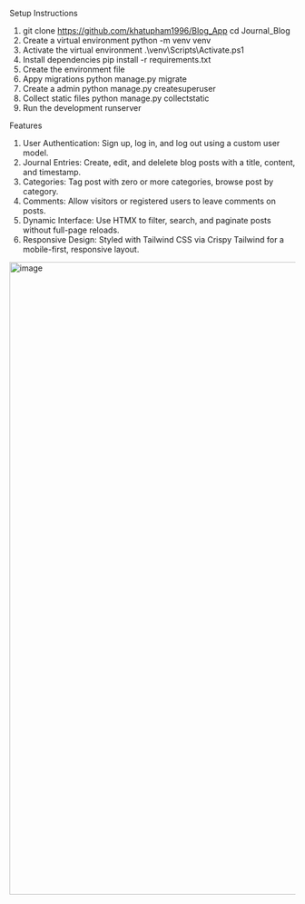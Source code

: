 Setup Instructions

1. git clone https://github.com/khatupham1996/Blog_App
   cd Journal_Blog
2. Create a virtual environment
   python -m venv venv
3. Activate the virtual environment
   .\venv\Scripts\Activate.ps1
4. Install dependencies
   pip install -r requirements.txt
5. Create the environment file
6. Appy migrations
   python manage.py migrate
7. Create a admin
   python manage.py createsuperuser
8. Collect static files
   python manage.py collectstatic
9. Run the development runserver

Features

1. User Authentication: Sign up, log in, and log out using a custom user model.
2. Journal Entries: Create, edit, and delelete blog posts with a title, content, and timestamp.
3. Categories: Tag post with zero or more categories, browse post by category.
4. Comments: Allow visitors or registered users to leave comments on posts.
5. Dynamic Interface: Use HTMX to filter, search, and paginate posts without full-page reloads.
6. Responsive Design: Styled with Tailwind CSS via Crispy Tailwind for a mobile-first, responsive layout.
<img width="1114" alt="image" src="https://github.com/user-attachments/assets/aa1d988f-0eba-4a38-a901-a8f43b323543" />
